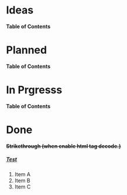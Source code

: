 # Ideas
**Table of Contents**
# Planned
**Table of Contents**
# In Prgresss
**Table of Contents**
# Done
**<s>Strikethrough (when enable html tag decode.)</s>**

##### [Test]()

1. Item A
2. Item B
3. Item C
